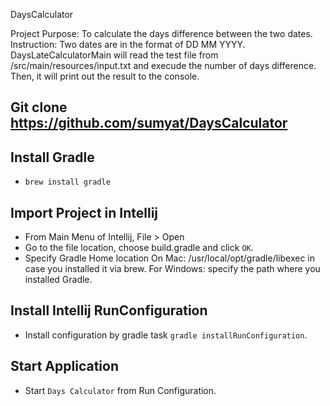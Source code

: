 DaysCalculator

Project Purpose: To calculate the days difference between the two dates.
Instruction: Two dates are in the format of DD MM YYYY. DaysLateCalculatorMain will
read the test file from /src/main/resources/input.txt and execude the number of
days difference. Then, it will print out the result to the console.

## Git clone https://github.com/sumyat/DaysCalculator

## Install Gradle
- `brew install gradle`

## Import Project in Intellij
- From Main Menu of Intellij, File > Open
- Go to the file location, choose build.gradle and click `OK`.
- Specify Gradle Home location
On Mac: /usr/local/opt/gradle/libexec in case you installed it via brew.
For Windows: specify the path where you installed Gradle.

## Install Intellij RunConfiguration
- Install configuration by gradle task `gradle installRunConfiguration`.

## Start Application
- Start `Days Calculator` from Run Configuration.

